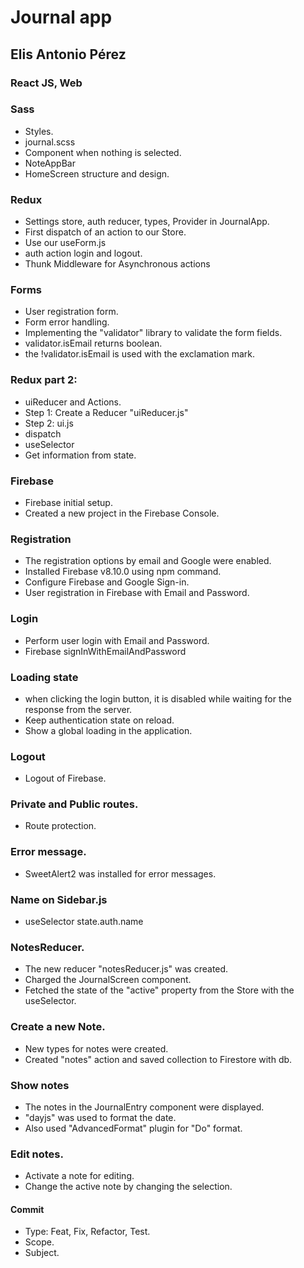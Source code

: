 # Journal app

## Elis Antonio Pérez

### React JS, Web

### Sass
- Styles.
- journal.scss
- Component when nothing is selected.
- NoteAppBar
- HomeScreen structure and design.

### Redux
- Settings store, auth reducer, types, Provider in JournalApp.
- First dispatch of an action to our Store.
- Use our useForm.js
- auth action login and logout.
- Thunk Middleware for Asynchronous actions

### Forms
- User registration form.
- Form error handling.
- Implementing the "validator" library to validate the form fields.
- validator.isEmail returns boolean.
- the !validator.isEmail is used with the exclamation mark.

### Redux part 2:
- uiReducer and Actions.
- Step 1: Create a Reducer "uiReducer.js"
- Step 2: ui.js
- dispatch
- useSelector
 - Get information from state.

### Firebase
- Firebase initial setup.
- Created a new project in the Firebase Console.

### Registration
- The registration options by email and Google were enabled.
- Installed Firebase v8.10.0 using npm command.
- Configure Firebase and Google Sign-in.
- User registration in Firebase with Email and Password.

### Login
- Perform user login with Email and Password.
 - Firebase signInWithEmailAndPassword

### Loading state
- when clicking the login button, it is disabled while waiting for the response from the server.
- Keep authentication state on reload.
- Show a global loading in the application.

### Logout
- Logout of Firebase.

### Private and Public routes.
- Route protection.

### Error message.
- SweetAlert2 was installed for error messages.

### Name on Sidebar.js
- useSelector state.auth.name

### NotesReducer.
- The new reducer "notesReducer.js" was created.
- Charged the JournalScreen component.
- Fetched the state of the "active" property from the Store with the useSelector.

### Create a new Note.
- New types for notes were created.
- Created "notes" action and saved collection to Firestore with db.

### Show notes
- The notes in the JournalEntry component were displayed.
- "dayjs" was used to format the date.
 - Also used "AdvancedFormat" plugin for "Do" format.

 ### Edit notes.
 - Activate a note for editing.
 - Change the active note by changing the selection.

#### Commit

- Type: Feat, Fix, Refactor, Test.
- Scope.
- Subject.